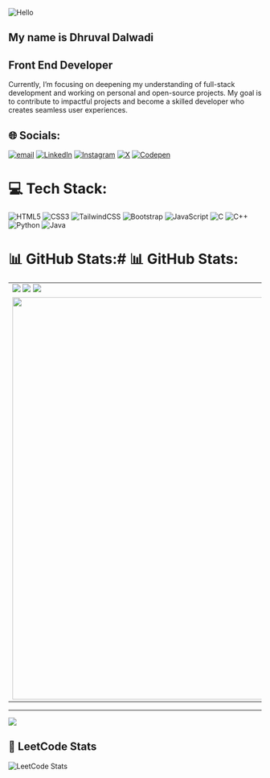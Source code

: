  ![<h1>Hello<h1> ](https://user-images.githubusercontent.com/18350557/176309783-0785949b-9127-417c-8b55-ab5a4333674e.gif) 


## My name is Dhruval Dalwadi
 
## Front End Developer

Currently, I’m focusing on deepening my understanding of full-stack development and working on personal and open-source projects. My goal is to contribute to impactful projects and become a skilled developer who creates seamless user experiences.

## 🌐 Socials:
[![email](https://img.shields.io/badge/Email-D14836?logo=gmail&logoColor=white)](mailto:dhruvaldalwadi1907@gmail.com)
[![LinkedIn](https://img.shields.io/badge/LinkedIn-%230077B5.svg?logo=linkedin&logoColor=white)](https://linkedin.com/in/dhruval-dalwadi-892144306/) 
[![Instagram](https://img.shields.io/badge/Instagram-%23E4405F.svg?logo=Instagram&logoColor=white)](https://instagram.com/afdhruval) 
[![X](https://img.shields.io/badge/X-black.svg?logo=X&logoColor=white)](https://x.com/@DalwadiDhruval) 
[![Codepen](https://img.shields.io/badge/Codepen-000000?logo=codepen&logoColor=white)](https://codepen.io/dhruval1907) 


# 💻 Tech Stack:
![HTML5](https://img.shields.io/badge/html5-%23E34F26.svg?style=for-the-badge&logo=html5&logoColor=white) 
![CSS3](https://img.shields.io/badge/css3-%231572B6.svg?style=for-the-badge&logo=css3&logoColor=white) 
![TailwindCSS](https://img.shields.io/badge/tailwindcss-%2338B2AC.svg?style=for-the-badge&logo=tailwind-css&logoColor=white) 
![Bootstrap](https://img.shields.io/badge/bootstrap-%238511FA.svg?style=for-the-badge&logo=bootstrap&logoColor=white) 
![JavaScript](https://img.shields.io/badge/javascript-%23323330.svg?style=for-the-badge&logo=javascript&logoColor=%23F7DF1E) 
![C](https://img.shields.io/badge/c-%2300599C.svg?style=for-the-badge&logo=c&logoColor=white) 
![C++](https://img.shields.io/badge/c++-%2300599C.svg?style=for-the-badge&logo=c%2B%2B&logoColor=white) 
![Python](https://img.shields.io/badge/python-3670A0?style=for-the-badge&logo=python&logoColor=ffdd54) 
![Java](https://img.shields.io/badge/java-%23ED8B00.svg?style=for-the-badge&logo=openjdk&logoColor=white)

# 📊 GitHub Stats:# 📊 GitHub Stats:

 <!-- Tech Stack / Stats on top -->
<table>
  <tr>
    <td colspan="2">
      <img src="https://github-readme-stats.vercel.app/api?username=dhruval1907&theme=dark&hide_border=true&include_all_commits=true&count_private=true" />
      <img src="https://nirzak-streak-stats.vercel.app/?user=dhruval1907&theme=dark&hide_border=true" />
      <img src="https://github-readme-stats.vercel.app/api/top-langs/?username=dhruval1907&theme=dark&hide_border=true&include_all_commits=true&count_private=true&layout=compact" />
    </td>
  </tr>
  <tr>
    <td colspan="2" align="center">
      <img src="https://imgs.search.brave.com/0kmOzLeyV9bYm6Pw0Sm-lbXIfzRrzZTPy5AMOfwcDls/rs:fit:860:0:0:0/g:ce/aHR0cHM6Ly9tZWRp/YTMuZ2lwaHkuY29t/L21lZGlhL3YxLlky/bGtQVGM1TUdJM05q/RXhNSEI2Wm10b04z/ZG5kR2w1YTNVNU9X/eG1PRE0yTXpNMmRt/cHhkSE0zTUdkeGFq/TjRNREY1Y1NabGNE/MTJNVjluYVdaelgz/TmxZWEpqYUNaamRE/MW4vRzJjcERGY0t6/QVBNU2NiME1DLzIw/MC5naWY.gif" width="800px"/>
    </td>
  </tr>
</table>




---
[![](https://visitcount.itsvg.in/api?id=dhruval1907&icon=0&color=1)](https://visitcount.itsvg.in)

## 🧩 LeetCode Stats
![LeetCode Stats](https://leetcard.jacoblin.cool/afdhruval?theme=dark&font=Istok%20Web&ext=activity)





<!-- Proudly created with GPRM ( https://gprm.itsvg.in ) -->

